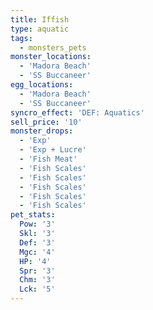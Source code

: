 ```yaml
---
title: Iffish
type: aquatic
tags:
  - monsters_pets
monster_locations:
  - 'Madora Beach'
  - 'SS Buccaneer'
egg_locations:
  - 'Madora Beach'
  - 'SS Buccaneer'
syncro_effect: 'DEF: Aquatics'
sell_price: '10'
monster_drops:
  - 'Exp'
  - 'Exp + Lucre'
  - 'Fish Meat'
  - 'Fish Scales'
  - 'Fish Scales'
  - 'Fish Scales'
  - 'Fish Scales'
  - 'Fish Scales'
pet_stats:
  Pow: '3'
  Skl: '3'
  Def: '3'
  Mgc: '4'
  HP: '4'
  Spr: '3'
  Chm: '3'
  Lck: '5'
---
```

